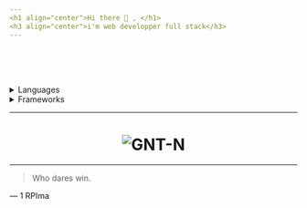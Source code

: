 ```yaml
---
<h1 align="center">Hi there 👋 , </h1>
<h3 align="center">i'm web developper full stack</h3>
---
```


<br><br><br>

<details>
<summary>Languages</summary>

|            |
| ---------- |
| HTML       |
| CSS        |
| Javascript |
| TWIG       |
| TypeScipt  |
| PHP        |
| SQL        |

</details>

<details>
<summary>Frameworks</summary>

|            |
| ---------- |
| Bootstrap  |
| Tailwaind  |
| Jquery     |
| REACT      |
| NEXTJS     |
| Symfony    |
| PHPmyAdmin |

</details>

---

<h1 align="center"><img  src="https://github-readme-stats.vercel.app/api/top-langs?username=GNT-N&show_icons=true&theme=merko&locale=en&layout=compact" alt="GNT-N" /></h1>

---

> Who dares win.

— 1 RPIma

<!--
**GNT-N/GNT-N** is a ✨ _special_ ✨ repository because its `README.md` (this file) appears on your GitHub profile.

Here are some ideas to get you started:

- 🔭 I’m currently working on ...
- 🌱 I’m currently learning ...
- 👯 I’m looking to collaborate on ...
- 🤔 I’m looking for help with ...
- 💬 Ask me about ...
- 📫 How to reach me: ...
- 😄 Pronouns: ...
- ⚡ Fun fact: ...
-->
